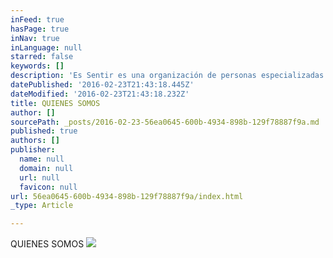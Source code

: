 ```yaml
---
inFeed: true
hasPage: true
inNav: true
inLanguage: null
starred: false
keywords: []
description: 'Es Sentir es una organización de personas especializadas en Coaching, tanto de Vida como Organizacional y en procesos de crecimiento personal'
datePublished: '2016-02-23T21:43:18.445Z'
dateModified: '2016-02-23T21:43:18.232Z'
title: QUIENES SOMOS
author: []
sourcePath: _posts/2016-02-23-56ea0645-600b-4934-898b-129f78887f9a.md
published: true
authors: []
publisher:
  name: null
  domain: null
  url: null
  favicon: null
url: 56ea0645-600b-4934-898b-129f78887f9a/index.html
_type: Article

---
```

QUIENES SOMOS
![](https://the-grid-user-content.s3-us-west-2.amazonaws.com/058d4804-d0e6-4ab5-a76c-943ff80c4eec.png)